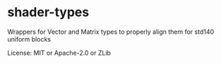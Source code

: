 # shader-types

Wrappers for Vector and Matrix types to properly align them for std140 uniform blocks

License: MIT or Apache-2.0 or ZLib
